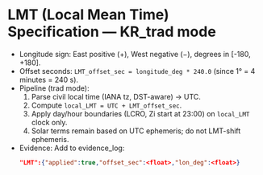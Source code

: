 # LMT (Local Mean Time) Specification — KR_trad mode

- Longitude sign: East positive (+), West negative (−), degrees in [-180, +180].
- Offset seconds: `LMT_offset_sec = longitude_deg * 240.0` (since 1° = 4 minutes = 240 s).
- Pipeline (trad mode):
  1) Parse civil local time (IANA tz, DST-aware) → UTC.
  2) Compute `local_LMT = UTC + LMT_offset_sec`.
  3) Apply day/hour boundaries (LCRO, Zi start at 23:00) on `local_LMT` clock only.
  4) Solar terms remain based on UTC ephemeris; do not LMT-shift ephemeris.
- Evidence:
  Add to evidence_log:
  ```json
  "LMT":{"applied":true,"offset_sec":<float>,"lon_deg":<float>}
  ```
